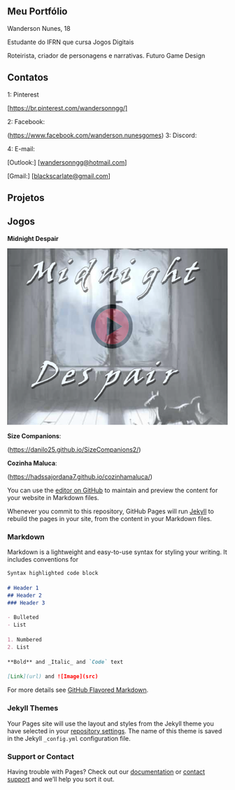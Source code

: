 ## Meu Portfólio
Wanderson Nunes, 18

Estudante do IFRN que cursa Jogos Digitais

Roteirista, criador de personagens e narrativas. Futuro Game Design

## Contatos 
1: Pinterest

[https://br.pinterest.com/wandersonngg/]

2: Facebook:

(https://www.facebook.com/wanderson.nunesgomes)
3: Discord:

4: E-mail:

[Outlook:] [wandersonngg@hotmail.com]

[Gmail:] [blackscarlate@gmail.com]

## Projetos

## Jogos

**Midnight Despair**

[![imagem](md.png)](https://scarlleon.github.io/MidnightDespair/)


**Size Companions**:

(https://danilo25.github.io/SizeCompanions2/)

**Cozinha Maluca**:

(https://hadssajordana7.github.io/cozinhamaluca/)


You can use the [editor on GitHub](https://github.com/Scarlleon/Scarlleon.github.io/edit/master/README.md) to maintain and preview the content for your website in Markdown files.

Whenever you commit to this repository, GitHub Pages will run [Jekyll](https://jekyllrb.com/) to rebuild the pages in your site, from the content in your Markdown files.

### Markdown

Markdown is a lightweight and easy-to-use syntax for styling your writing. It includes conventions for

```markdown
Syntax highlighted code block

# Header 1
## Header 2
### Header 3

- Bulleted
- List

1. Numbered
2. List

**Bold** and _Italic_ and `Code` text

[Link](url) and ![Image](src)
```

For more details see [GitHub Flavored Markdown](https://guides.github.com/features/mastering-markdown/).

### Jekyll Themes

Your Pages site will use the layout and styles from the Jekyll theme you have selected in your [repository settings](https://github.com/Scarlleon/Scarlleon.github.io/settings). The name of this theme is saved in the Jekyll `_config.yml` configuration file.

### Support or Contact

Having trouble with Pages? Check out our [documentation](https://help.github.com/categories/github-pages-basics/) or [contact support](https://github.com/contact) and we’ll help you sort it out.
